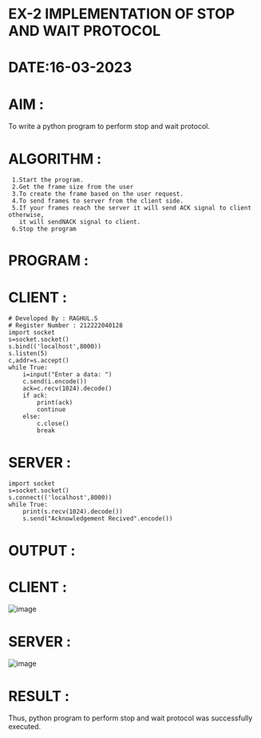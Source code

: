 # EX-2 IMPLEMENTATION OF STOP AND WAIT PROTOCOL
# DATE:16-03-2023
# AIM :
To write a python program to perform stop and wait protocol.

# ALGORITHM :
```
 1.Start the program.
 2.Get the frame size from the user
 3.To create the frame based on the user request.
 4.To send frames to server from the client side.
 5.If your frames reach the server it will send ACK signal to client otherwise,
   it will sendNACK signal to client. 
 6.Stop the program
```
 
 
# PROGRAM :
# CLIENT :
```
# Developed By : RAGHUL.S
# Register Number : 212222040128
import socket
s=socket.socket()
s.bind(('localhost',8000))
s.listen(5)
c,addr=s.accept()
while True:
    i=input("Enter a data: ")
    c.send(i.encode())
    ack=c.recv(1024).decode()
    if ack:
        print(ack)
        continue
    else:
        c.close()
        break
 ```
# SERVER :
```
import socket
s=socket.socket()
s.connect(('localhost',8000))
while True:
    print(s.recv(1024).decode())
    s.send("Acknowledgement Recived".encode())
```
# OUTPUT :
# CLIENT :
![image](https://github.com/Raghulshanmugam2004/EX-2/assets/119561118/593e1dfe-d03b-4d18-887c-ee22ebcc6927)

# SERVER :
![image](https://github.com/Raghulshanmugam2004/EX-2/assets/119561118/fb5d0d65-d4bd-48b2-a3e2-712597765c64)

# RESULT :
Thus, python program to perform stop and wait protocol was successfully executed.

